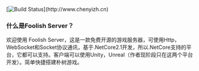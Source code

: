 [![Build Status]([https://gitee.com/chenyizh/FoolishServer/blob/main/Logo.png](https://gitee.com/chenyizh/FoolishServer/blob/main/Logo.png))](http://www.chenyizh.cn)

### 什么是Foolish Server？
欢迎使用 Foolish Server，这是一款免费开源的游戏服务器，可使用Http，WebSocket和Socket协议通讯，基于.NetCore2.1开发，所以.NetCore支持的平台，它都可以支持。客户端可以使用Unity，Unreal（作者现阶段只在这两个平台开发）。简单快捷搭建朴树游戏。
